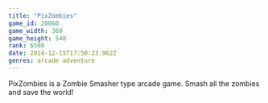 ```yaml
---
title: "PixZombies"
game_id: 20060
game_width: 360
game_height: 540
rank: 6500
date: 2014-12-15T17:50:23.962Z
genres: arcade adventure
---
```

PixZombies is a Zombie Smasher type arcade game. Smash all the zombies and save the world!